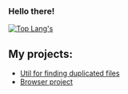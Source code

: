 ### Hello there!

[![Top Lang's](https://github-readme-stats.vercel.app/api/top-langs/?username=IvanGrigorik&hide=Cmake,Makefile,Qmake,html,VHDL,Verilog,javascript,DataWeave&layout=compact&theme=radical)](https://github.com/anuraghazra/github-readme-stats)
<br>

## My projects:


 [//]: <Comment example>
 [//]: <- [Conway game of life][game]> 
 [//]: <img src="https://upload.wikimedia.org/wikipedia/commons/f/f2/Game_of_life_animated_glider.gif"/>

- [Util for finding duplicated files][util]
- [Browser project][kite]

[game]: https://github.com/IvanGrigorik/GameOfLife
[util]: https://github.com/IvanGrigorik/MF/tree/main/SPO_CourseWork/Utility_C
[kite]: https://github.com/amateomi/kite
